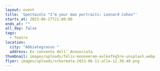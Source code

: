 ```yaml
---
layout: event
title: 'Spettacolo "I’m your man portraits: Leonard Cohen"'
starts_at: 2023-06-17T21:00:00
ends_at: ""
all_day: false
tags:
  - Teatro
location:
  city: "Abbiategrasso "
  address: Ex convento dell’ Annunciata
thumbnail: images/uploads/felix-mooneeram-evlkofkq5re-unsplash.webp
flyer: images/uploads/schermata-2023-06-11-alle-12.39.48.png
---
```

